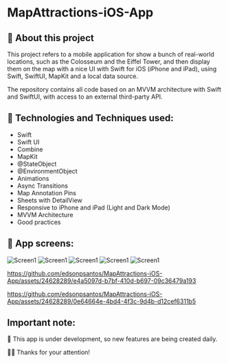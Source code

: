 # MapAttractions-iOS-App

## 📱 About this project
This project refers to a mobile application for show a bunch of real-world locations, such as the Colosseum and the Eiffel Tower, and then display them on the map with a nice UI with Swift for iOS (iPhone and iPad), using Swift, SwiftUI, MapKit and a local data source.

The repository contains all code based on an MVVM architecture with Swift and SwiftUI, with access to an external third-party API.

##  🤔 Technologies and Techniques used:
* Swift
* Swift UI
* Combine
* MapKit
* @StateObject
* @EnvironmentObject
* Animations
* Async Transitions
* Map Annotation Pins
* Sheets with DetailView
* Responsive to iPhone and iPad (Light and Dark Mode)
* MVVM Architecture
* Good practices

##  📱 App screens:
![Screen1](https://github.com/edsonpsantos/images/blob/main/MapAttractions/image1.png)
![Screen1](https://github.com/edsonpsantos/images/blob/main/MapAttractions/image2.png)
![Screen1](https://github.com/edsonpsantos/images/blob/main/MapAttractions/image3.png)
![Screen1](https://github.com/edsonpsantos/images/blob/main/MapAttractions/image4.png)
![Screen1](https://github.com/edsonpsantos/images/blob/main/MapAttractions/image5.png)

https://github.com/edsonpsantos/MapAttractions-iOS-App/assets/24628289/e4a5097d-b7bf-410d-b697-09c36479a193

https://github.com/edsonpsantos/MapAttractions-iOS-App/assets/24628289/0e64664e-4bd4-4f3c-9d4b-d12cef6311b5




## Important note:
🚀 This app is under development, so new features are being created daily.

🙏🏽 Thanks for your attention! 



